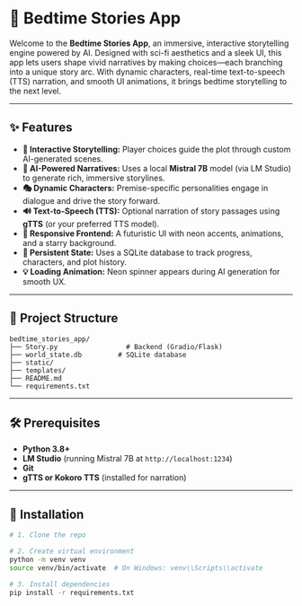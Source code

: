 # 🌌 Bedtime Stories App

Welcome to the **Bedtime Stories App**, an immersive, interactive storytelling engine powered by AI. Designed with sci-fi aesthetics and a sleek UI, this app lets users shape vivid narratives by making choices—each branching into a unique story arc. With dynamic characters, real-time text-to-speech (TTS) narration, and smooth UI animations, it brings bedtime storytelling to the next level.

---

## ✨ Features

- **🧭 Interactive Storytelling:** Player choices guide the plot through custom AI-generated scenes.
- **🧠 AI-Powered Narratives:** Uses a local **Mistral 7B** model (via LM Studio) to generate rich, immersive storylines.
- **🎭 Dynamic Characters:** Premise-specific personalities engage in dialogue and drive the story forward.
- **🔊 Text-to-Speech (TTS):** Optional narration of story passages using **gTTS** (or your preferred TTS model).
- **💫 Responsive Frontend:** A futuristic UI with neon accents, animations, and a starry background.
- **📜 Persistent State:** Uses a SQLite database to track progress, characters, and plot history.
- **💡 Loading Animation:** Neon spinner appears during AI generation for smooth UX.

---

## 📁 Project Structure

```
bedtime_stories_app/
├── Story.py                 # Backend (Gradio/Flask)
├── world_state.db         # SQLite database
├── static/                
├── templates/             
├── README.md
└── requirements.txt
```
---

## 🛠️ Prerequisites

- **Python 3.8+**
- **LM Studio** (running Mistral 7B at `http://localhost:1234`)
- **Git**
- **gTTS or Kokoro TTS** (installed for narration)

---

## 🚀 Installation

```bash
# 1. Clone the repo

# 2. Create virtual environment
python -m venv venv
source venv/bin/activate  # On Windows: venv\\Scripts\\activate

# 3. Install dependencies
pip install -r requirements.txt
